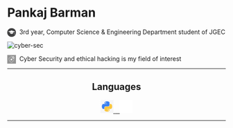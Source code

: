 # Pankaj Barman

<img align="left" src="grad.webp" alt= “Education” width="20" height="20"> &nbsp; 3rd year, Computer Science & Engineering Department student of JGEC

![cyber-sec](https://github.com/Pankaj0038/portfolio/assets/98003893/429d24ed-95aa-41a2-b50f-533fbbe18a88)
  
<img align="left" src="cyber-sec.png" alt= “Interest” width="20" height="20"> &nbsp; Cyber Security and ethical hacking is my field of interest

***
<div style="text-align:center">
<h2>Languages</h2>
<p align-item="center">
<a href='https://www.python.org/'>
<img src="python2.png" alt= “Interest” width="30" height="30">
</a>
<a href='https://www.gnu.org/software/bash/'>
&ensp;
<img src="bash.png" alt= “Interest” width="30" height="30"> 
</a>
</p>
</div>

***
